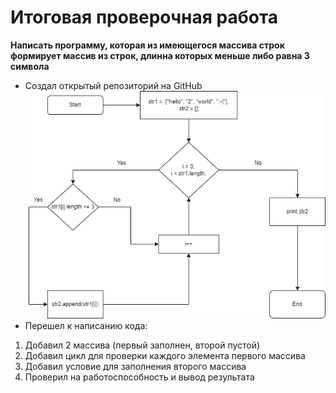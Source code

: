 # Итоговая проверочная работа
**Написать программу, которая из имеющегося массива строк формирует массив из строк, длинна которых меньше либо равна 3 символа**
* Создал открытый репозиторий на GitHub
![Нарисовал блок-схему с пошаговым решением задачи](Check_length.png)
* Перешел к написанию кода:
1. Добавил 2 массива (первый заполнен, второй пустой)
2. Добавил цикл для проверки каждого элемента первого массива
3. Добавил условие для заполнения второго массива
4. Проверил на работоспособность и вывод результата
